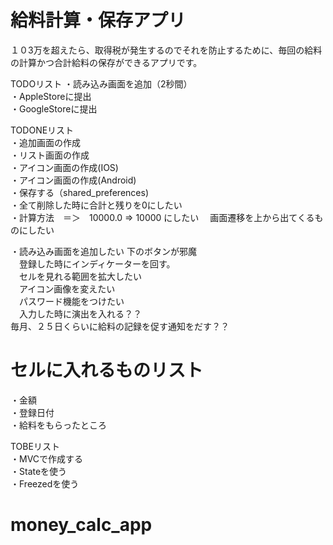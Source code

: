 # 給料計算・保存アプリ

１０3万を超えたら、取得税が発生するのでそれを防止するために、毎回の給料の計算かつ合計給料の保存ができるアプリです。

TODOリスト
・読み込み画面を追加（2秒間）  
・AppleStoreに提出  
・GoogleStoreに提出  

TODONEリスト  
・追加画面の作成  
・リスト画面の作成  
・アイコン画面の作成(IOS)  
・アイコン画面の作成(Android)  
・保存する（shared_preferences)  
・全て削除した時に合計と残りを0にしたい  
・計算方法　＝＞　10000.0   =>   10000   にしたい
　画面遷移を上から出てくるものにしたい  



・読み込み画面を追加したい
下のボタンが邪魔  
　登録した時にインディケーターを回す。  
　セルを見れる範囲を拡大したい  
　アイコン画像を変えたい  
　パスワード機能をつけたい  
　入力した時に演出を入れる？？  
毎月、２５日くらいに給料の記録を促す通知をだす？？  


# セルに入れるものリスト

・金額  
・登録日付  
・給料をもらったところ  

  
TOBEリスト  
・MVCで作成する  
・Stateを使う  
・Freezedを使う  

# money_calc_app
